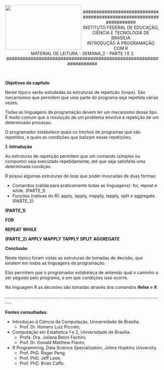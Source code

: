 <img align="left" img src="https://cloud.githubusercontent.com/assets/10408245/13290324/022a1f82-daf2-11e5-8179-00d828bf27a0.jpg" width="249px" height="147px" />

<p align="center">
###################################################################<br>
INSTITUTO FEDERAL DE EDUCAÇÃO, CIÊNCIA E TECNOLOGIA DE BRASÍLIA<br>
INTRODUÇÃO À PROGRAMAÇÃO COM R<br>
MATERIAL DE LEITURA - SEMANA_2 - PARTE 1 E 2<br>
###################################################################
</p>

<br>

**Objetivos do capítulo**

Neste tópico serão estudadas as estruturas de repetição (loops). São mecanismos que permitem que uma parte do programa seja repetida várias vezes.

Todas as linguagens de programação devem ter um mecanismo desse tipo. É muito comum que a resolução de um problema envolva a repetição de um determinado processo.

O programador estabelece quais os trechos de programas que são repetidos, e quais as condições que balizam essas repetições.

**1. Introdução**

As estruturas de repetição permitem que um comando (simples ou composto) seja executado repetidamente, até que seja satisfeita uma determinada condição.

R possui algumas estruturas de loop que poder invocadas de duas formas: 
  - Comandos (válida para praticamente todas as linguagens): for, repeat e while. (PARTE_1)
  - Funções (nativas do R): apply, lapply, mapply, tapply, split e aggregate. (PARTE_2)

**(PARTE_1)**

**FOR**


**REPEAT**
**WHILE**

**(PARTE_2)**
**APPLY**
**MAPPLY**
**TAPPLY**
**SPLIT**
**AGGREGATE**








**Conclusão**

Neste tópico foram vistas as estruturas de tomadas de decisão, que existem em todas as linguagens de programação. 

Elas permitem que o programador estabeleça de antemão qual o caminho a ser seguido pelo programa, e em que condições isso ocorre.

Na linguagem R as decisões são tomadas através dos comandos **ifelse** e **if**.




.................................................................................................................................<br><br>
**Fontes consultadas:**
* Introduçao à Ciência da Computação, Universidade de Brasília.
    * Prof. Dr. Homero Luiz Piccolo;
* Computação em Estatística 1 e 2, Universidade de Brasília.
    * Profa. Dra. Juliana Betini Fachini;
    * Prof. Dr. Donald Matthew Pianto;
* R Programming, Data Science Specialization, Johns Hopkins University.
    * Prof. PhD. Roger Peng;
    * Prof. PhD. Jeff Leek;
    * Prof. PhD. Brian Caffo.
